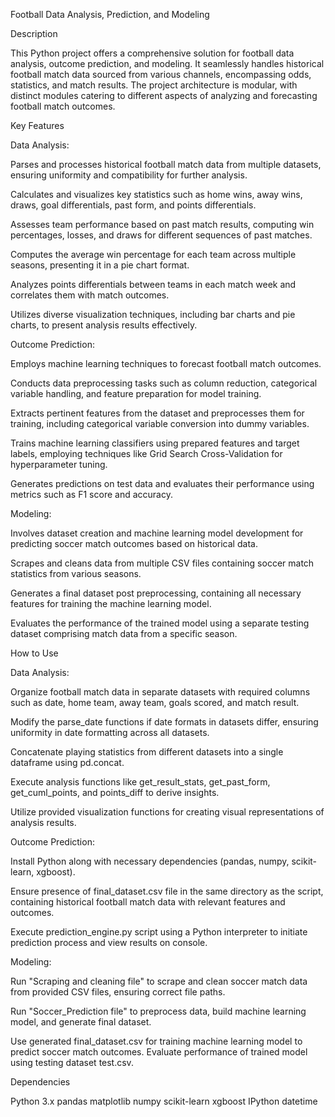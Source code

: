Football Data Analysis, Prediction, and Modeling

Description

This Python project offers a comprehensive solution for football data analysis, outcome prediction, and modeling. It seamlessly handles historical football match data sourced from various channels, encompassing odds, statistics, and match results. The project architecture is modular, with distinct modules catering to different aspects of analyzing and forecasting football match outcomes.

Key Features

Data Analysis:

Parses and processes historical football match data from multiple datasets, ensuring uniformity and compatibility for further analysis.

Calculates and visualizes key statistics such as home wins, away wins, draws, goal differentials, past form, and points differentials.

Assesses team performance based on past match results, computing win percentages, losses, and draws for different sequences of past matches.

Computes the average win percentage for each team across multiple seasons, presenting it in a pie chart format.

Analyzes points differentials between teams in each match week and correlates them with match outcomes.

Utilizes diverse visualization techniques, including bar charts and pie charts, to present analysis results effectively.


Outcome Prediction:

Employs machine learning techniques to forecast football match outcomes.

Conducts data preprocessing tasks such as column reduction, categorical variable handling, and feature preparation for model training.

Extracts pertinent features from the dataset and preprocesses them for training, including categorical variable conversion into dummy variables.

Trains machine learning classifiers using prepared features and target labels, employing techniques like Grid Search Cross-Validation for hyperparameter tuning.

Generates predictions on test data and evaluates their performance using metrics such as F1 score and accuracy.


Modeling:

Involves dataset creation and machine learning model development for predicting soccer match outcomes based on historical data.

Scrapes and cleans data from multiple CSV files containing soccer match statistics from various seasons.

Generates a final dataset post preprocessing, containing all necessary features for training the machine learning model.

Evaluates the performance of the trained model using a separate testing dataset comprising match data from a specific season.


How to Use

Data Analysis:

Organize football match data in separate datasets with required columns such as date, home team, away team, goals scored, and match result.

Modify the parse_date functions if date formats in datasets differ, ensuring uniformity in date formatting across all datasets.

Concatenate playing statistics from different datasets into a single dataframe using pd.concat.

Execute analysis functions like get_result_stats, get_past_form, get_cuml_points, and points_diff to derive insights.

Utilize provided visualization functions for creating visual representations of analysis results.


Outcome Prediction:

Install Python along with necessary dependencies (pandas, numpy, scikit-learn, xgboost).

Ensure presence of final_dataset.csv file in the same directory as the script, containing historical football match data with relevant features and outcomes.

Execute prediction_engine.py script using a Python interpreter to initiate prediction process and view results on console.


Modeling:

Run "Scraping and cleaning file" to scrape and clean soccer match data from provided CSV files, ensuring correct file paths.

Run "Soccer_Prediction file" to preprocess data, build machine learning model, and generate final dataset.

Use generated final_dataset.csv for training machine learning model to predict soccer match outcomes.
Evaluate performance of trained model using testing dataset test.csv.


Dependencies

Python 3.x
pandas
matplotlib
numpy
scikit-learn
xgboost
IPython
datetime
